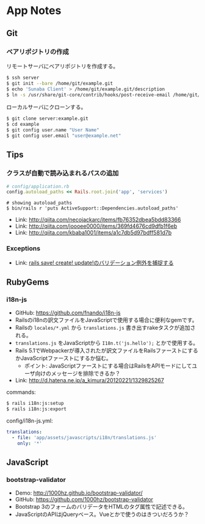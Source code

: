 # App Notes

## Git

### ベアリポジトリの作成

リモートサーバにベアリポジトリを作成する。

```bash
$ ssh server
$ git init --bare /home/git/example.git
$ echo 'Sunaba Client' > /home/git/example.git/description
$ ln -s /usr/share/git-core/contrib/hooks/post-receive-email /home/git/example.git/hooks/post-receive
```

ローカルサーバにクローンする。

```bash
$ git clone server:example.git
$ cd example
$ git config user.name "User Name"
$ git config user.email "user@example.net"
```

## Tips

### クラスが自動で読み込まれるパスの追加

```ruby
# config/application.rb
config.autoload_paths << Rails.root.join('app', 'services')
```

```
# showing autoload_paths
$ bin/rails r 'puts ActiveSupport::Dependencies.autoload_paths'
```

* Link: http://qiita.com/necojackarc/items/fb76352dbea5bdd83366
* Link: http://qiita.com/joooee0000/items/369fd4676cd9dfb1f6eb
* Link: http://qiita.com/kbaba1001/items/a1c7db5d97bdff581d7b

### Exceptions

* Link: [rails save! create! update!のバリデーション例外を捕捉する](http://qiita.com/metheglin/items/db595d972df99b3849c2)

## RubyGems

### i18n-js

* GitHub: https://github.com/fnando/i18n-js
* Railsのi18nの訳文ファイルをJavaScriptで使用する場合に便利なgemです。
* Railsの `locales/*.yml` から `translations.js` 書き出すrakeタスクが追加される。
* `translations.js` をJavaScriptから `I18n.t('js.hello');` とかで使用する。
* Rails 5.1でWebpackerが導入されたが訳文ファイルをRailsファーストにするかJavaScriptファーストにするか悩む。
    * ポイント: JavaScriptファーストにする場合はRailsをAPIモードにしてユーザ向けのメッセージを排除できるか？
* Link: http://d.hatena.ne.jp/a_kimura/20120221/1329825267

commands:

```bash
$ rails i18n:js:setup
$ rails i18n:js:export
```

config/i18n-js.yml:

```yml
translations:
  - file: 'app/assets/javascripts/i18n/translations.js'
    only: '*'
```

## JavaScript

### bootstrap-validator

* Demo: http://1000hz.github.io/bootstrap-validator/
* GitHub: https://github.com/1000hz/bootstrap-validator
* Bootstrap 3のフォームのバリデータをHTMLのタグ属性で記述できる。
* JavaScriptのAPIはjQueryベース。Vueとかで使うのはきついだろうか？
